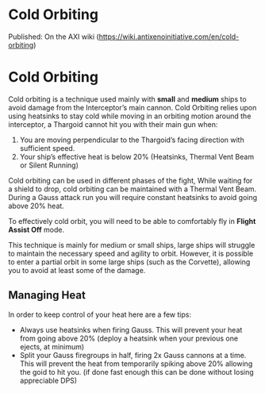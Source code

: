 # Cold Orbiting

Published: On the AXI wiki (https://wiki.antixenoinitiative.com/en/cold-orbiting)

#  Cold Orbiting

Cold orbiting is a technique used mainly with **small** and **medium** ships to avoid damage from the Interceptor’s main cannon. Cold Orbiting relies upon using heatsinks to stay cold while moving in an orbiting motion around the interceptor, a Thargoid cannot hit you with their main gun when:

1. You are moving perpendicular to the Thargoid’s facing direction with sufficient speed.
2. Your ship’s effective heat is below 20% (Heatsinks, Thermal Vent Beam or Silent Running)

Cold orbiting can be used in different phases of the fight, While waiting for a shield to drop, cold orbiting can be maintained with a Thermal Vent Beam. During a Gauss attack run you will require constant heatsinks to avoid going above 20% heat.

To effectively cold orbit, you will need to be able to comfortably fly in **Flight Assist Off** mode.

This technique is mainly for medium or small ships, large ships will struggle to maintain the necessary speed and agility to orbit. However, it is possible to enter a partial orbit in some large ships (such as the Corvette), allowing you to avoid at least some of the damage.

##  Managing Heat

In order to keep control of your heat here are a few tips:

- Always use heatsinks when firing Gauss. This will prevent your heat from going above 20% (deploy a heatsink when your previous one ejects, at minimum)
- Split your Gauss firegroups in half, firing 2x Gauss cannons at a time. This will prevent the heat from temporarily spiking above 20% allowing the goid to hit you. (if done fast enough this can be done without losing appreciable DPS)